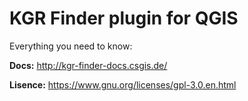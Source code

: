 # KGR Finder plugin for QGIS

Everything you need to know:

**Docs:** http://kgr-finder-docs.csgis.de/


**Lisence:** https://www.gnu.org/licenses/gpl-3.0.en.html
